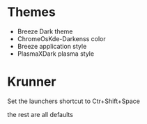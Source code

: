 # Themes
- Breeze Dark theme
- ChromeOsKde-Darkenss color
- Breeze application style
- PlasmaXDark plasma style

# Krunner
Set the launchers shortcut to Ctr+Shift+Space

the rest are all defaults 
